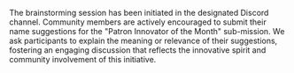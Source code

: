 

The brainstorming session has been initiated in the designated Discord channel. Community members are actively encouraged to submit their name suggestions for the "Patron Innovator of the Month" sub-mission. We ask participants to explain the meaning or relevance of their suggestions, fostering an engaging discussion that reflects the innovative spirit and community involvement of this initiative.